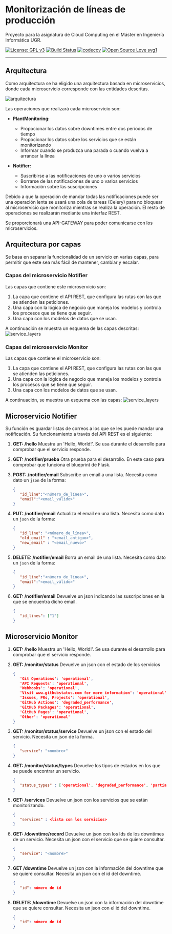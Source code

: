 # Monitorización de líneas de producción
Proyecto para la asignatura de Cloud Computing en el Máster en Ingeniería Informática UGR.


[![License: GPL v3](https://img.shields.io/badge/License-GPLv3-blue.svg)](https://www.gnu.org/licenses/gpl-3.0)
[![Build Status](https://travis-ci.org/ibe16/CC-19-20-Proyecto.svg?branch=master)](https://travis-ci.org/ibe16/CC-19-20-Proyecto)
[![codecov](https://codecov.io/gh/ibe16/CC-19-20-Proyecto/branch/master/graph/badge.svg)](https://codecov.io/gh/ibe16/CC-19-20-Proyecto)
[![Open Source Love svg1](https://badges.frapsoft.com/os/v1/open-source.svg?v=103)](https://github.com/ellerbrock/open-source-badges/)


---

## Arquitectura
Como arquitectura se ha eligido una arquitectura basada en microservicios, donde cada microservicio corresponde con las entidades descritas.

![arquitectura][imagen]

Las operaciones que realizará cada microservicio son:
- **PlantMonitoring:**
    - Propocionar los datos sobre downtimes entre dos periodos de tiempo
    - Propocionar los datos sobre los servicios que se están monitorizando
    - Informar cuando se produzca una parada o cuando vuelva a arrancar la línea

- **Notifier:**
    - Suscribirse a las notificaciones de uno o varios servicios
    - Borrarse de las notificaciones de uno o varios servicios
    - Información sobre las suscripciones

Debido a que la operación de mandar todas las notificaciones puede ser una operación lenta se usará una cola de tareas (Celery) para no bloquear al microservicio que monitoriza mientras se realiza la operación. El resto de operaciones se realizarán mediante una interfaz REST.

Se proporcionará una API-GATEWAY para poder comunicarse con los microservicios.

[imagen]:MicroServices.jpg

## Arquitectura por capas
Se basa en separar la funcionalidad de un servicio en varias capas, para permitir que este sea más fácil de mantener, cambiar y escalar.
 
### Capas del microservicio Notifier
Las capas que contiene este microservicio son:
 
1. La capa que contiene el API REST, que configura las rutas con las que se atienden las peticiones.
2. Una capa con la lógica de negocio que maneja los modelos y controla los procesos que se tiene que seguir.
3. Una capa con los modelos de datos que se usan.
 
A continuación se muestra un esquema de las capas descritas:
![service_layers][layer_scheme_notifier]

### Capas del microservicio Monitor
Las capas que contiene el microservicio son:

1. La capa que contiene el API REST, que configura las rutas con las que se atienden las peticiones.
2. Una capa con la lógica de negocio que maneja los modelos y controla los procesos que se tiene que seguir.
3. Una capa con los modelos de datos que se usan.

A continuación, se muestra un esquema con las capas:
![service_layers][layer_scheme_monitor]

## Microservicio Notifier
Su función es guardar listas de correos a los que se les puede mandar una notificación. Su funcionamiento a través del API REST es el siguiente:
 
1. **GET: /hello**
   Muestra un 'Hello, World!'. Se usa durante el desarrollo para comprobar que el servicio responde.
  
2. **GET: /notifier/prueba**
   Otra prueba para el desarrollo. En este caso para comprobar que funciona el blueprint de Flask.
  
3. **POST: /notifier/email**
   Subscribe un email a una lista.
   Necesita como dato un `json` de la forma:
   ```json
   {
      "id_line":"<número_de_línea>",
      "email":"<email_válido>"
   }
   ```
 
4. **PUT: /notifier/email**
   Actualiza el email en una lista.
   Necesita como dato un `json` de la forma:
   ```json
   {
      "id_line": "<número_de_línea>",
      "old_email" : "<email_antiguo>",
      "new_email" : "<email_nuevo>"
   }
   ```
  
4. **DELETE: /notifier/email**
   Borra un email de una lista.
   Necesita como dato un `json` de la forma:
   ```json
   {
      "id_line":"<número_de_línea>",
      "email":"<email_válido>"
   }
   ```
  
5. **GET: /notifier/email**
   Devuelve un json indicando las suscripciones en la que se encuentra dicho email.
   ```json
   {
      "id_lines": ["1"]
   }
   ```

## Microservicio Monitor
1. **GET: /hello**
   Muestra un 'Hello, World!'. Se usa durante el desarrollo para comprobar que el servicio responde.

2. **GET: /monitor/status**
   Devuelve un json con el estado de los servicios
   ```json
   {
      'Git Operations': 'operational', 
      'API Requests': 'operational', 
      'Webhooks': 'operational', 
      'Visit www.githubstatus.com for more information': 'operational', 
      'Issues, PRs, Projects': 'operational', 
      'GitHub Actions': 'degraded_performance', 
      'GitHub Packages': 'operational', 
      'GitHub Pages': 'operational', 
      'Other': 'operational'
   }
   ```
   
3. **GET: /monitor/status/service**
   Devuelve un json con el estado del servicio. Necesita un json de la forma.
   ```json
   {
      "service": "<nombre>"
   }
   ```
   
4. **GET: /monitor/status/types**
   Devuelve los tipos de estados en los que se puede encontrar un servicio.
   ```json
   {
      "status_types" : ['operational', 'degraded_performance', 'partial_outage', 'major_outage']
   }
   ```
   
5. **GET: /services**
   Devuelve un json con los servicios que se están monitorizando.
   ```json
   {
      "services" : <lista con los servicios> 
   }
   ```
   
6. **GET: /downtime/record**
   Devuelve un json con los Ids de los downtimes de un servicio. Necesita un json con el servicio que se quiere consultar.
   ```json
   {
      "service": "<nombre>"
   }
   ```
   
7. **GET /downtime**
   Devuelve un json con la información del downtime que se quiere consultar. Necesita un json con el id del downtime.
   ```json
   {
      "id": número de id
   }
   ```
   
8. **DELETE: /downtime**
   Devuelve un json con la información del downtime que se quiere consultar. Necesita un json con el id del downtime.
   ```json
   {
      "id": número de id
   }
   ```
   





[layer_scheme_notifier]:esquema_capas.png
[layer_scheme_monitor]:esquema_capas_monitor.png
